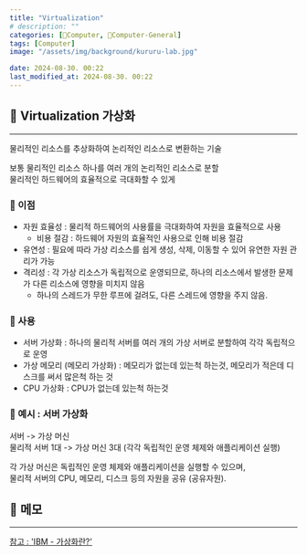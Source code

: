 ```yaml
---
title: "Virtualization"
# description: ""
categories: [💫Computer, 🌚Computer-General]
tags: [Computer]
image: "/assets/img/background/kururu-lab.jpg"

date: 2024-08-30. 00:22
last_modified_at: 2024-08-30. 00:22
---
```


## 💫 Virtualization 가상화

---

물리적인 리소스를 추상화하여 논리적인 리소스로 변환하는 기술  

보통 물리적인 리소스 하나를 여러 개의 논리적인 리소스로 분할  
물리적인 하드웨어의 효율적으로 극대화할 수 있게  

### 🫧 이점

- 자원 효율성 : 물리적 하드웨어의 사용률을 극대화하여 자원을 효율적으로 사용
  - 비용 절감 : 하드웨어 자원의 효율적인 사용으로 인해 비용 절감
- 유연성 : 필요에 따라 가상 리소스를 쉽게 생성, 삭제, 이동할 수 있어 유연한 자원 관리가 가능
- 격리성 : 각 가상 리소스가 독립적으로 운영되므로, 하나의 리소스에서 발생한 문제가 다른 리소스에 영향을 미치지 않음
  - 하나의 스레드가 무한 루프에 걸려도, 다른 스레드에 영향을 주지 않음.

### 🫧 사용

- 서버 가상화 : 하나의 물리적 서버를 여러 개의 가상 서버로 분할하여 각각 독립적으로 운영
- 가상 메모리 (메모리 가상화) : 메모리가 없는데 있는척 하는것, 메모리가 적은데 디스크를 써서 많은척 하는 것
- CPU 가상화 : CPU가 없는데 있는척 하는것

### 🫧 예시 : 서버 가상화

서버 -> 가상 머신  
물리적 서버 1대 -> 가상 머신 3대 (각각 독립적인 운영 체제와 애플리케이션 실행)  

각 가상 머신은 독립적인 운영 체제와 애플리케이션을 실행할 수 있으며,  
물리적 서버의 CPU, 메모리, 디스크 등의 자원을 공유 (공유자원).

## 💫 메모

---

[참고 : 'IBM - 가상화란?'](https://www.ibm.com/kr-ko/topics/virtualization)  
